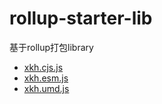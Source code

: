 # rollup-starter-lib
基于rollup打包library

* [xkh.cjs.js](https://xkh.github.io/js-library-rollup/dist/xkh.cjs.js)
* [xkh.esm.js](https://xkh.github.io/js-library-rollup/dist/xkh.esm.js)
* [xkh.umd.js](https://xkh.github.io/js-library-rollup/dist/xkh.umd.js)


